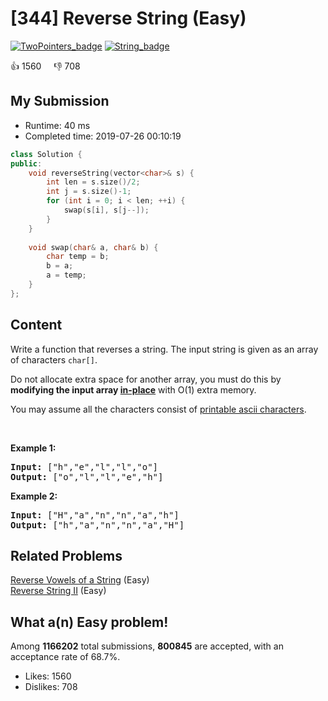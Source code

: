 # [344] Reverse String (Easy)

[![TwoPointers_badge](https://img.shields.io/badge/topic-TwoPointers-green.svg)](https://leetcode.com/problems/reverse-string/)  [![String_badge](https://img.shields.io/badge/topic-String-green.svg)](https://leetcode.com/problems/reverse-string/) 

:+1: 1560 &nbsp; &nbsp; :thumbsdown: 708

## My Submission

- Runtime: 40 ms
- Completed time: 2019-07-26 00:10:19

```cpp
class Solution {
public:
    void reverseString(vector<char>& s) {
        int len = s.size()/2;
        int j = s.size()-1;
        for (int i = 0; i < len; ++i) {
            swap(s[i], s[j--]);
        }
    }
    
    void swap(char& a, char& b) {
        char temp = b;
        b = a;
        a = temp;
    }
};
```

## Content
<p>Write a function that reverses a string. The input string is given as an array of characters <code>char[]</code>.</p>

<p>Do not allocate extra space for another array, you must do this by <strong>modifying the input array&nbsp;<a href="https://en.wikipedia.org/wiki/In-place_algorithm" target="_blank">in-place</a></strong> with O(1) extra memory.</p>

<p>You may assume all the characters consist of <a href="https://en.wikipedia.org/wiki/ASCII#Printable_characters" target="_blank">printable ascii characters</a>.</p>

<p>&nbsp;</p>

<div>
<p><strong>Example 1:</strong></p>

<pre>
<strong>Input: </strong><span id="example-input-1-1">[&quot;h&quot;,&quot;e&quot;,&quot;l&quot;,&quot;l&quot;,&quot;o&quot;]</span>
<strong>Output: </strong><span id="example-output-1">[&quot;o&quot;,&quot;l&quot;,&quot;l&quot;,&quot;e&quot;,&quot;h&quot;]</span>
</pre>

<div>
<p><strong>Example 2:</strong></p>

<pre>
<strong>Input: </strong><span id="example-input-2-1">[&quot;H&quot;,&quot;a&quot;,&quot;n&quot;,&quot;n&quot;,&quot;a&quot;,&quot;h&quot;]</span>
<strong>Output: </strong><span id="example-output-2">[&quot;h&quot;,&quot;a&quot;,&quot;n&quot;,&quot;n&quot;,&quot;a&quot;,&quot;H&quot;]</span>
</pre>
</div>
</div>


## Related Problems
[Reverse Vowels of a String](https://leetcode.com/problems/reverse-vowels-of-a-string/) (Easy) <br>
[Reverse String II](https://leetcode.com/problems/reverse-string-ii/) (Easy) <br>

## What a(n) Easy problem!
Among **1166202** total submissions, **800845** are accepted, with an acceptance rate of 68.7%. <br>

- Likes: 1560
- Dislikes: 708

